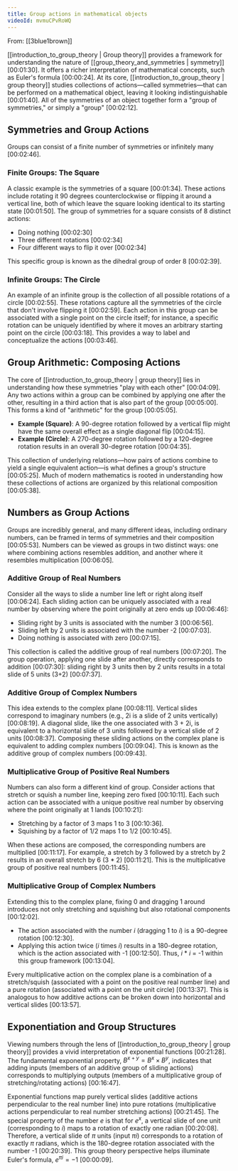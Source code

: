 ```yaml
---
title: Group actions in mathematical objects
videoId: mvmuCPvRoWQ
---
```


From: [[3blue1brown]] <br/> 

[[introduction_to_group_theory | Group theory]] provides a framework for understanding the nature of [[group_theory_and_symmetries | symmetry]] <a class="yt-timestamp" data-t="00:01:30">[00:01:30]</a>. It offers a richer interpretation of mathematical concepts, such as Euler's formula <a class="yt-timestamp" data-t="00:00:24">[00:00:24]</a>. At its core, [[introduction_to_group_theory | group theory]] studies collections of actions—called symmetries—that can be performed on a mathematical object, leaving it looking indistinguishable <a class="yt-timestamp" data-t="00:01:40">[00:01:40]</a>. All of the symmetries of an object together form a "group of symmetries," or simply a "group" <a class="yt-timestamp" data-t="00:02:12">[00:02:12]</a>.

## Symmetries and Group Actions

Groups can consist of a finite number of symmetries or infinitely many <a class="yt-timestamp" data-t="00:02:46">[00:02:46]</a>.

### Finite Groups: The Square
A classic example is the symmetries of a square <a class="yt-timestamp" data-t="00:01:34">[00:01:34]</a>. These actions include rotating it 90 degrees counterclockwise or flipping it around a vertical line, both of which leave the square looking identical to its starting state <a class="yt-timestamp" data-t="00:01:50">[00:01:50]</a>. The group of symmetries for a square consists of 8 distinct actions:
*   Doing nothing <a class="yt-timestamp" data-t="00:02:30">[00:02:30]</a>
*   Three different rotations <a class="yt-timestamp" data-t="00:02:34">[00:02:34]</a>
*   Four different ways to flip it over <a class="yt-timestamp" data-t="00:02:34">[00:02:34]</a>

This specific group is known as the dihedral group of order 8 <a class="yt-timestamp" data-t="00:02:39">[00:02:39]</a>.

### Infinite Groups: The Circle
An example of an infinite group is the collection of all possible rotations of a circle <a class="yt-timestamp" data-t="00:02:55">[00:02:55]</a>. These rotations capture all the symmetries of the circle that don't involve flipping it <a class="yt-timestamp" data-t="00:02:59">[00:02:59]</a>. Each action in this group can be associated with a single point on the circle itself; for instance, a specific rotation can be uniquely identified by where it moves an arbitrary starting point on the circle <a class="yt-timestamp" data-t="00:03:18">[00:03:18]</a>. This provides a way to label and conceptualize the actions <a class="yt-timestamp" data-t="00:03:46">[00:03:46]</a>.

## Group Arithmetic: Composing Actions
The core of [[introduction_to_group_theory | group theory]] lies in understanding how these symmetries "play with each other" <a class="yt-timestamp" data-t="00:04:09">[00:04:09]</a>. Any two actions within a group can be combined by applying one after the other, resulting in a third action that is also part of the group <a class="yt-timestamp" data-t="00:05:00">[00:05:00]</a>. This forms a kind of "arithmetic" for the group <a class="yt-timestamp" data-t="00:05:05">[00:05:05]</a>.

*   **Example (Square)**: A 90-degree rotation followed by a vertical flip might have the same overall effect as a single diagonal flip <a class="yt-timestamp" data-t="00:04:15">[00:04:15]</a>.
*   **Example (Circle)**: A 270-degree rotation followed by a 120-degree rotation results in an overall 30-degree rotation <a class="yt-timestamp" data-t="00:04:35">[00:04:35]</a>.

This collection of underlying relations—how pairs of actions combine to yield a single equivalent action—is what defines a group's structure <a class="yt-timestamp" data-t="00:05:25">[00:05:25]</a>. Much of modern mathematics is rooted in understanding how these collections of actions are organized by this relational composition <a class="yt-timestamp" data-t="00:05:38">[00:05:38]</a>.

## Numbers as Group Actions
Groups are incredibly general, and many different ideas, including ordinary numbers, can be framed in terms of symmetries and their composition <a class="yt-timestamp" data-t="00:05:53">[00:05:53]</a>. Numbers can be viewed as groups in two distinct ways: one where combining actions resembles addition, and another where it resembles multiplication <a class="yt-timestamp" data-t="00:06:05">[00:06:05]</a>.

### Additive Group of Real Numbers
Consider all the ways to slide a number line left or right along itself <a class="yt-timestamp" data-t="00:06:24">[00:06:24]</a>. Each sliding action can be uniquely associated with a real number by observing where the point originally at zero ends up <a class="yt-timestamp" data-t="00:06:46">[00:06:46]</a>:
*   Sliding right by 3 units is associated with the number 3 <a class="yt-timestamp" data-t="00:06:56">[00:06:56]</a>.
*   Sliding left by 2 units is associated with the number -2 <a class="yt-timestamp" data-t="00:07:03">[00:07:03]</a>.
*   Doing nothing is associated with zero <a class="yt-timestamp" data-t="00:07:15">[00:07:15]</a>.

This collection is called the additive group of real numbers <a class="yt-timestamp" data-t="00:07:20">[00:07:20]</a>. The group operation, applying one slide after another, directly corresponds to addition <a class="yt-timestamp" data-t="00:07:30">[00:07:30]</a>: sliding right by 3 units then by 2 units results in a total slide of 5 units (3+2) <a class="yt-timestamp" data-t="00:07:37">[00:07:37]</a>.

### Additive Group of Complex Numbers
This idea extends to the complex plane <a class="yt-timestamp" data-t="00:08:11">[00:08:11]</a>. Vertical slides correspond to imaginary numbers (e.g., 2i is a slide of 2 units vertically) <a class="yt-timestamp" data-t="00:08:19">[00:08:19]</a>. A diagonal slide, like the one associated with 3 + 2i, is equivalent to a horizontal slide of 3 units followed by a vertical slide of 2 units <a class="yt-timestamp" data-t="00:08:37">[00:08:37]</a>. Composing these sliding actions on the complex plane is equivalent to adding complex numbers <a class="yt-timestamp" data-t="00:09:04">[00:09:04]</a>. This is known as the additive group of complex numbers <a class="yt-timestamp" data-t="00:09:43">[00:09:43]</a>.

### Multiplicative Group of Positive Real Numbers
Numbers can also form a different kind of group. Consider actions that stretch or squish a number line, keeping zero fixed <a class="yt-timestamp" data-t="00:10:11">[00:10:11]</a>. Each such action can be associated with a unique positive real number by observing where the point originally at 1 lands <a class="yt-timestamp" data-t="00:10:21">[00:10:21]</a>:
*   Stretching by a factor of 3 maps 1 to 3 <a class="yt-timestamp" data-t="00:10:36">[00:10:36]</a>.
*   Squishing by a factor of 1/2 maps 1 to 1/2 <a class="yt-timestamp" data-t="00:10:45">[00:10:45]</a>.

When these actions are composed, the corresponding numbers are multiplied <a class="yt-timestamp" data-t="00:11:17">[00:11:17]</a>. For example, a stretch by 3 followed by a stretch by 2 results in an overall stretch by 6 (3 * 2) <a class="yt-timestamp" data-t="00:11:21">[00:11:21]</a>. This is the multiplicative group of positive real numbers <a class="yt-timestamp" data-t="00:11:45">[00:11:45]</a>.

### Multiplicative Group of Complex Numbers
Extending this to the complex plane, fixing 0 and dragging 1 around introduces not only stretching and squishing but also rotational components <a class="yt-timestamp" data-t="00:12:02">[00:12:02]</a>.
*   The action associated with the number *i* (dragging 1 to *i*) is a 90-degree rotation <a class="yt-timestamp" data-t="00:12:30">[00:12:30]</a>.
*   Applying this action twice (*i* times *i*) results in a 180-degree rotation, which is the action associated with -1 <a class="yt-timestamp" data-t="00:12:50">[00:12:50]</a>. Thus, *i* * *i* = -1 within this group framework <a class="yt-timestamp" data-t="00:13:04">[00:13:04]</a>.

Every multiplicative action on the complex plane is a combination of a stretch/squish (associated with a point on the positive real number line) and a pure rotation (associated with a point on the unit circle) <a class="yt-timestamp" data-t="00:13:37">[00:13:37]</a>. This is analogous to how additive actions can be broken down into horizontal and vertical slides <a class="yt-timestamp" data-t="00:13:57">[00:13:57]</a>.

## Exponentiation and Group Structures
Viewing numbers through the lens of [[introduction_to_group_theory | group theory]] provides a vivid interpretation of exponential functions <a class="yt-timestamp" data-t="00:21:28">[00:21:28]</a>. The fundamental exponential property, $B^{x+y} = B^x \times B^y$, indicates that adding inputs (members of an additive group of sliding actions) corresponds to multiplying outputs (members of a multiplicative group of stretching/rotating actions) <a class="yt-timestamp" data-t="00:16:47">[00:16:47]</a>.

Exponential functions map purely vertical slides (additive actions perpendicular to the real number line) into pure rotations (multiplicative actions perpendicular to real number stretching actions) <a class="yt-timestamp" data-t="00:21:45">[00:21:45]</a>. The special property of the number *e* is that for $e^x$, a vertical slide of one unit (corresponding to *i*) maps to a rotation of exactly one radian <a class="yt-timestamp" data-t="00:20:08">[00:20:08]</a>. Therefore, a vertical slide of $\pi$ units (input $\pi i$) corresponds to a rotation of exactly $\pi$ radians, which is the 180-degree rotation associated with the number -1 <a class="yt-timestamp" data-t="00:20:39">[00:20:39]</a>. This group theory perspective helps illuminate Euler's formula, $e^{\pi i} = -1$ <a class="yt-timestamp" data-t="00:00:09">[00:00:09]</a>.